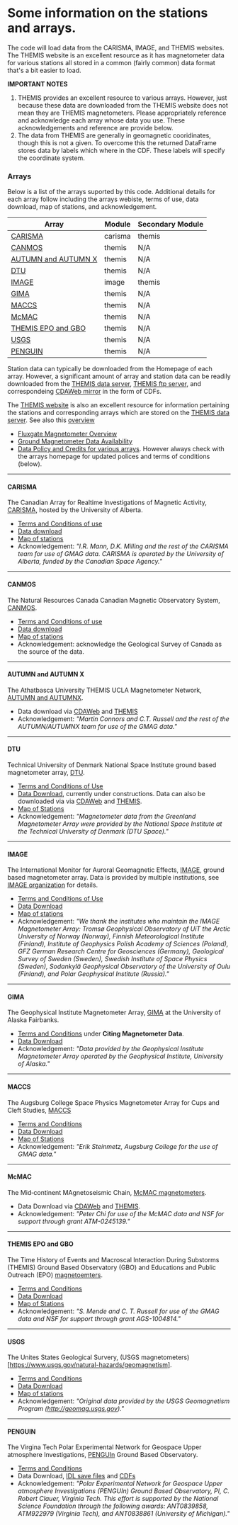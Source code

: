 # Some information on the stations and arrays. 

The code will load data from the CARISMA, IMAGE, and THEMIS websites. The THEMIS website is an excellent resource as it has magnetometer data for various stations all stored in a common (fairly common) data format that's a bit easier to load. 

**IMPORTANT NOTES**

1. THEMIS provides an excellent resource to various arrays. However, just because these data are downloaded from the THEMIS website does not mean they are THEMIS magnetometers. Please appropriately reference and acknowledge each array whose data you use. These acknowledgements and reference are provide below.
2. The data from THEMIS are generally in geomagnetic cooridinates, though this is not a given. To overcome this the returned DataFrame stores data by labels which where in the CDF. These labels will specify the coordinate system. 

### Arrays

Below is a list of the arrays suported by this code. Additional details for each array follow including the arrays webiste, terms of use, data download, map of stations, and acknowledgement.

| Array | Module | Secondary Module |
|-------|--------|------------------|
| [CARISMA](#carisma) | carisma | themis|
| [CANMOS](#canmos) | themis | N/A |
| [AUTUMN and AUTUMN X](#autumn-and-autumn-x)  | themis | N/A |
| [DTU](#dtu)  | themis | N/A |
| [IMAGE](#image) | image | themis |
| [GIMA](#gima)  | themis | N/A |
| [MACCS](#maccs)  | themis | N/A |
| [McMAC](#mcmac)  | themis | N/A |
| [THEMIS EPO and GBO](#themis-epo-and-gbo)  | themis | N/A |
| [USGS](#usgs)  | themis | N/A |
| [PENGUIN](#penguin)  | themis | N/A |


Station data can typically be downloaded from the Homepage of each array. However, a significant amount of array and station data can be readily downloaded from the [THEMIS data server](http://themis.ssl.berkeley.edu/data/themis/thg/l2/mag/), [THEMIS ftp server](ftp://justice.ssl.berkeley.edu), and correspondeing [CDAWeb mirror](ftp://cdaweb.gsfc.nasa.gov/pub/data/themis/thg/l2/mag/) in the form of CDFs.

The [THEMIS website](http://themis.ssl.berkeley.edu) is also an excellent resource for information pertaining the stations and corresponding arrays which are stored on the [THEMIS data server](http://themis.ssl.berkeley.edu/data/themis/thg/l2/mag/). See also this [overview](ftp://apollo.ssl.berkeley.edu/pub/THEMIS/3%20Ground%20Systems/3.2%20Science%20Operations/Science%20Operations%20Documents/GMAG_Station_Data_Processing_Notes.pdf) 

- [Fluxgate Magnetometer Overview](http://themis.ssl.berkeley.edu/instrument_gmags.shtml)
- [Ground Magnetometer Data Availability](http://themis.ssl.berkeley.edu/gmag/gmag_list.php?selyear=4000&selmonth=13&smap=on&sinfo=on&saelist=on&ae=on)
- [Data Policy and Credits for various arrays](http://themis.ssl.berkeley.edu/roadrules.shtml). However always check with the arrays homepage for updated polices and terms of conditions (below).


--- 

#### CARISMA

The Canadian Array for Realtime Investigations of Magnetic Activity, [CARISMA](http://carisma.ca/), hosted by the University of Alberta.

- [Terms and Conditions of use](http://carisma.ca/carisma-data/data-use-requirements)
- [Data download](http://carisma.ca/carisma-data-repository)
- [Map of stations](http://carisma.ca/station-information)
- Acknowledgement: _"I.R. Mann, D.K. Milling and the rest of the CARISMA team for use of GMAG data. CARISMA is operated by the University of Alberta, funded by the Canadian Space Agency."_

---

#### CANMOS

The Natural Resources Canada Canadian Magnetic Observatory System, [CANMOS](http://geomag.nrcan.gc.ca/obs/canmos-en.php).

- [Terms and Conditions of use](http://geomag.nrcan.gc.ca/data-donnee/sd-en.php)
- [Data download](http://geomag.nrcan.gc.ca/data-donnee/dl/dl-en.php)
- [Map of stations](http://geomag.nrcan.gc.ca/obs/default-en.php)
- Acknowledgement: acknowledge the Geological Survey of Canada as the source of the data.

---

#### AUTUMN and AUTUMN X

The Athatbasca University THEMIS UCLA Magnetometer Network, [AUTUMN and AUTUMNX](http://autumn.athabascau.ca/).

- Data download via [CDAWeb](ftp://cdaweb.gsfc.nasa.gov/pub/data/themis/thg/l2/mag/) and [THEMIS](http://themis.ssl.berkeley.edu/data/themis/thg/l2/mag/)
- Acknowledgement: _"Martin Connors and C.T. Russell and the rest of the AUTUMN/AUTUMNX team for use of the GMAG data."_

---

#### DTU

Technical University of Denmark National Space Institute ground based magnetometer array, [DTU](http://www.space.dtu.dk/english/Research/Scientific_data_and_models/Magnetic_Ground_Stations).

- [Terms and Conditions of Use](http://www.space.dtu.dk/english/Research/Scientific_data_and_models/Magnetic_Ground_Stations/dtu_data_policies)
- [Data Download](http://www.space.dtu.dk/english/Research/Scientific_data_and_models/Magnetic_Ground_Stations#requ), currently under constructions. Data can also be downloaded via via [CDAWeb](ftp://cdaweb.gsfc.nasa.gov/pub/data/themis/thg/l2/mag/) and [THEMIS](http://themis.ssl.berkeley.edu/data/themis/thg/l2/mag/).
- [Map of Stations](http://www.space.dtu.dk/English/Research/Scientific_data_and_models/Magnetic_Ground_Stations.aspx#map)
- Acknowledgement: _"Magnetometer data from the Greenland Magnetometer Array were provided by the National Space Institute at the Technical University of Denmark (DTU Space)."_

---

#### IMAGE

The International Monitor for Auroral Geomagnetic Effects, [IMAGE](http://space.fmi.fi/image/www/index.php?page=home), ground based magnetometer array. Data is provided by multiple institutions, see [IMAGE organization](http://space.fmi.fi/image/www/index.php?page=contributors) for details.

- [Terms and Conditions of Use](http://space.fmi.fi/image/www/index.php?page=rules_of_road)
- [Data Download](http://space.fmi.fi/image/www/index.php?page=request#)
- [Map of stations](http://space.fmi.fi/image/www/index.php?page=maps)
- Acknowledgement: _"We thank the institutes who maintain the IMAGE Magnetometer Array: Tromsø Geophysical Observatory of UiT the Arctic University of Norway (Norway), Finnish Meteorological Institute (Finland), Institute of Geophysics Polish Academy of Sciences (Poland), GFZ German Research Centre for Geosciences (Germany), Geological Survey of Sweden (Sweden), Swedish Institute of Space Physics (Sweden), Sodankylä Geophysical Observatory of the University of Oulu (Finland), and Polar Geophysical Institute (Russia)."_

---

#### GIMA

The Geophysical Institute Magnetometer Array, [GIMA](https://www.gi.alaska.edu/monitors/magnetometer) at the University of Alaska Fairbanks.

- [Terms and Conditions](https://www.gi.alaska.edu/monitors/magnetometer) under **Citing Magnetometer Data**.
- [Data Download](https://www.gi.alaska.edu/monitors/magnetometer/archive)
- Acknowledgement: _"Data provided by the Geophysical Institute Magnetometer Array operated by the Geophysical Institute, University of Alaska."_

---

#### MACCS

The Augsburg College Space Physics Magnetometer Array for Cups and Cleft Studies, [MACCS](http://space.augsburg.edu/maccs/index.html)

- [Terms and Conditions](http://space.augsburg.edu/maccs/datausepolicy.html)
- [Data Download](http://space.augsburg.edu/maccs/requestdatafile.jsp)
- [Map of Stations](http://space.augsburg.edu/maccs/coordinates.html)
- Acknowledgement: _"Erik Steinmetz, Augsburg College for the use of GMAG data."_

---

#### McMAC

The Mid‐continent MAgnetoseismic Chain, [McMAC magnetometers](https://agupubs.onlinelibrary.wiley.com/doi/full/10.1002/jgra.50274).

- Data Download via [CDAWeb](ftp://cdaweb.gsfc.nasa.gov/pub/data/themis/thg/l2/mag/) and [THEMIS](http://themis.ssl.berkeley.edu/data/themis/thg/l2/mag/).
- Acknowledgement: _"Peter Chi for use of the McMAC data and NSF for support through grant ATM-0245139."_


---

#### THEMIS EPO and GBO

The Time History of Events and Macroscal Interaction During Substorms (THEMIS) Ground Based Observatory (GBO) and Educations and Public Outreach (EPO) [magnetoemters](http://themis.ssl.berkeley.edu/instrument_gmags.shtml).

- [Terms and Conditions](http://themis.ssl.berkeley.edu/roadrules.shtml)
- [Data Download](http://themis.ssl.berkeley.edu/data/themis/thg/l2/mag/)
- [Map of Stations](http://themis.ssl.berkeley.edu/instrument_gmags.shtml)
- Acknowledgement: _"S. Mende and C. T. Russell for use of the GMAG data and NSF for support through grant AGS-1004814."_

---

#### USGS

The Unites States Geological Survery, (USGS magnetometers)[https://www.usgs.gov/natural-hazards/geomagnetism].

- [Terms and Conditions](https://www.usgs.gov/natural-hazards/geomagnetism/science/download-data?qt-science_center_objects=0#qt-science_center_objects)
- [Data Download](https://www.usgs.gov/natural-hazards/geomagnetism/science/web-service-0?qt-science_center_objects=0#qt-science_center_objects)
- [Map of stations](https://www.usgs.gov/natural-hazards/geomagnetism/science/observatories?qt-science_center_objects=0#qt-science_center_objects)
- Acknowledgement: _"Original data provided by the USGS Geomagnetism Program (http://geomag.usgs.gov)."_

---

#### PENGUIN

The Virgina Tech Polar Experimental Network for Geospace Upper atmosphere Investigations, [PENGUIn](http://mist.nianet.org/index.html) Ground Based Observatory.

- [Terms and Conditions](http://mist.nianet.org/CDFdata/VT_MIST_Data_Policy.pdf)
- Data Download, [IDL save files](http://mist.nianet.org/IDLsavePGx/) and [CDFs](http://mist.nianet.org/CDFdata/)
- Acknowledgement: _"Polar Experimental Network for Geospace Upper atmosphere Investigations (PENGUIn) Ground Based Observatory, PI, C. Robert Clauer, Virginia Tech. This effort is supported by the National Science Foundation through the following awards: ANT0839858, ATM922979 (Virginia Tech), and ANT0838861 (University of Michigan)."_

